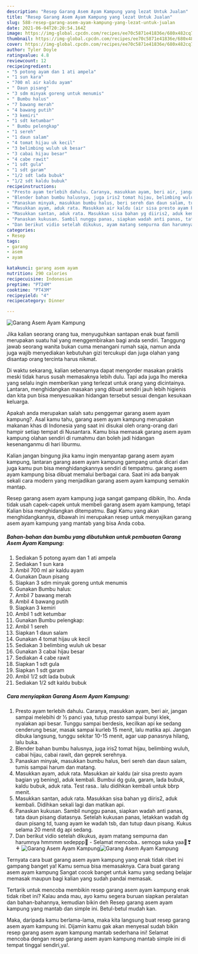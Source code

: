```yaml
---
description: "Resep Garang Asem Ayam Kampung yang lezat Untuk Jualan"
title: "Resep Garang Asem Ayam Kampung yang lezat Untuk Jualan"
slug: 588-resep-garang-asem-ayam-kampung-yang-lezat-untuk-jualan
date: 2021-06-04T20:20:54.164Z
image: https://img-global.cpcdn.com/recipes/ee70c5871e41836e/680x482cq70/garang-asem-ayam-kampung-foto-resep-utama.jpg
thumbnail: https://img-global.cpcdn.com/recipes/ee70c5871e41836e/680x482cq70/garang-asem-ayam-kampung-foto-resep-utama.jpg
cover: https://img-global.cpcdn.com/recipes/ee70c5871e41836e/680x482cq70/garang-asem-ayam-kampung-foto-resep-utama.jpg
author: Tyler Doyle
ratingvalue: 4.8
reviewcount: 12
recipeingredient:
- "5 potong ayam dan 1 ati ampela"
- "1 sun kara"
- "700 ml air kaldu ayam"
- " Daun pisang"
- "3 sdm minyak goreng untuk menumis"
- " Bumbu halus"
- "7 bawang merah"
- "4 bawang putih"
- "3 kemiri"
- "1 sdt ketumbar"
- " Bumbu pelengkap"
- "1 sereh"
- "1 daun salam"
- "4 tomat hijau uk kecil"
- "3 belimbing wuluh uk besar"
- "3 cabai hijau besar"
- "4 cabe rawit"
- "1 sdt gula"
- "1 sdt garam"
- "1/2 sdt lada bubuk"
- "1/2 sdt kaldu bubuk"
recipeinstructions:
- "Presto ayam terlebih dahulu. Caranya, masukkan ayam, beri air, jangan sampai melebihi dr ½ panci yaa, tutup presto sampai bunyi klek, nyalakan api besar. Tunggu sampai berdesis, kecilkan api ke sedang cenderung besar, masak sampai kurleb 15 menit, lalu matika api. Jangan dibuka langsung, tunggu sekitar 10-15 menit, agar uap panasnya hilang, lalu buka."
- "Blender bahan bumbu halusnya, juga iris2 tomat hijau, belimbing wuluh, cabai hijau, cabai rawit, dan geprek serehnya."
- "Panaskan minyak, masukkan bumbu halus, beri sereh dan daun salam, tumis sampai harum dan matang."
- "Masukkan ayam, aduk rata. Masukkan air kaldu (air sisa presto ayam bagian yg bening), aduk kembali. Bumbui dg gula, garam, lada bubuk, kaldu bubuk, aduk rata. Test rasa.. lalu didihkan kembali untuk bbrp menit."
- "Masukkan santan, aduk rata. Masukkan sisa bahan yg diiris2, aduk kembali. Didihkan sekali lagi dan matikan api."
- "Panaskan kukusan. Sambil nunggu panas, siapkan wadah anti panas, tata daun pisang diatasnya. Setelah kukusan panas, letakkan wadah dg daun pisang td, tuang ayam ke wadah tsb, dan tutup daun pisang. Kukus selama 20 menit dg api sedang."
- "Dan berikut vidio setelah dikukus, ayam matang sempurna dan harumnya hmmmm sedeppp🤤 Selamat mencoba.. semoga suka yaa🤗❣⚘"
categories:
- Resep
tags:
- garang
- asem
- ayam

katakunci: garang asem ayam 
nutrition: 290 calories
recipecuisine: Indonesian
preptime: "PT24M"
cooktime: "PT43M"
recipeyield: "4"
recipecategory: Dinner

---
```



![Garang Asem Ayam Kampung](https://img-global.cpcdn.com/recipes/ee70c5871e41836e/680x482cq70/garang-asem-ayam-kampung-foto-resep-utama.jpg)

Jika kalian seorang orang tua, menyuguhkan santapan enak buat famili merupakan suatu hal yang menggembirakan bagi anda sendiri. Tanggung jawab seorang  wanita bukan cuma menangani rumah saja, namun anda juga wajib menyediakan kebutuhan gizi tercukupi dan juga olahan yang disantap orang tercinta harus nikmat.

Di waktu  sekarang, kalian sebenarnya dapat mengorder masakan praktis meski tidak harus susah memasaknya lebih dulu. Tapi ada juga lho mereka yang selalu ingin memberikan yang terlezat untuk orang yang dicintainya. Lantaran, menghidangkan masakan yang dibuat sendiri jauh lebih higienis dan kita pun bisa menyesuaikan hidangan tersebut sesuai dengan kesukaan keluarga. 



Apakah anda merupakan salah satu penggemar garang asem ayam kampung?. Asal kamu tahu, garang asem ayam kampung merupakan makanan khas di Indonesia yang saat ini disukai oleh orang-orang dari hampir setiap tempat di Nusantara. Kamu bisa memasak garang asem ayam kampung olahan sendiri di rumahmu dan boleh jadi hidangan kesenanganmu di hari liburmu.

Kalian jangan bingung jika kamu ingin menyantap garang asem ayam kampung, lantaran garang asem ayam kampung gampang untuk dicari dan juga kamu pun bisa menghidangkannya sendiri di tempatmu. garang asem ayam kampung bisa dibuat memalui berbagai cara. Saat ini ada banyak sekali cara modern yang menjadikan garang asem ayam kampung semakin mantap.

Resep garang asem ayam kampung juga sangat gampang dibikin, lho. Anda tidak usah capek-capek untuk membeli garang asem ayam kampung, tetapi Kalian bisa menghidangkan ditempatmu. Bagi Kamu yang akan menghidangkannya, dibawah ini merupakan resep untuk menyajikan garang asem ayam kampung yang mantab yang bisa Anda coba.

<!--inarticleads1-->

##### Bahan-bahan dan bumbu yang dibutuhkan untuk pembuatan Garang Asem Ayam Kampung:

1. Sediakan 5 potong ayam dan 1 ati ampela
1. Sediakan 1 sun kara
1. Ambil 700 ml air kaldu ayam
1. Gunakan  Daun pisang
1. Siapkan 3 sdm minyak goreng untuk menumis
1. Gunakan  Bumbu halus:
1. Ambil 7 bawang merah
1. Ambil 4 bawang putih
1. Siapkan 3 kemiri
1. Ambil 1 sdt ketumbar
1. Gunakan  Bumbu pelengkap:
1. Ambil 1 sereh
1. Siapkan 1 daun salam
1. Gunakan 4 tomat hijau uk kecil
1. Sediakan 3 belimbing wuluh uk besar
1. Gunakan 3 cabai hijau besar
1. Sediakan 4 cabe rawit
1. Siapkan 1 sdt gula
1. Siapkan 1 sdt garam
1. Ambil 1/2 sdt lada bubuk
1. Sediakan 1/2 sdt kaldu bubuk




<!--inarticleads2-->

##### Cara menyiapkan Garang Asem Ayam Kampung:

1. Presto ayam terlebih dahulu. Caranya, masukkan ayam, beri air, jangan sampai melebihi dr ½ panci yaa, tutup presto sampai bunyi klek, nyalakan api besar. Tunggu sampai berdesis, kecilkan api ke sedang cenderung besar, masak sampai kurleb 15 menit, lalu matika api. Jangan dibuka langsung, tunggu sekitar 10-15 menit, agar uap panasnya hilang, lalu buka.
1. Blender bahan bumbu halusnya, juga iris2 tomat hijau, belimbing wuluh, cabai hijau, cabai rawit, dan geprek serehnya.
1. Panaskan minyak, masukkan bumbu halus, beri sereh dan daun salam, tumis sampai harum dan matang.
1. Masukkan ayam, aduk rata. Masukkan air kaldu (air sisa presto ayam bagian yg bening), aduk kembali. Bumbui dg gula, garam, lada bubuk, kaldu bubuk, aduk rata. Test rasa.. lalu didihkan kembali untuk bbrp menit.
1. Masukkan santan, aduk rata. Masukkan sisa bahan yg diiris2, aduk kembali. Didihkan sekali lagi dan matikan api.
1. Panaskan kukusan. Sambil nunggu panas, siapkan wadah anti panas, tata daun pisang diatasnya. Setelah kukusan panas, letakkan wadah dg daun pisang td, tuang ayam ke wadah tsb, dan tutup daun pisang. Kukus selama 20 menit dg api sedang.
1. Dan berikut vidio setelah dikukus, ayam matang sempurna dan harumnya hmmmm sedeppp🤤 - Selamat mencoba.. semoga suka yaa🤗❣⚘
<img src="//assets-global.cpcdn.com/assets/icons/button_play-2c75c40dde080a61004c1f40b05d8f140eaff45d7e9e6481dc71c63d2e7c4909.png" alt="Garang Asem Ayam Kampung"><img src="//assets-global.cpcdn.com/assets/icons/button_play-2c75c40dde080a61004c1f40b05d8f140eaff45d7e9e6481dc71c63d2e7c4909.png" alt="Garang Asem Ayam Kampung">



Ternyata cara buat garang asem ayam kampung yang enak tidak ribet ini gampang banget ya! Kamu semua bisa memasaknya. Cara buat garang asem ayam kampung Sangat cocok banget untuk kamu yang sedang belajar memasak maupun bagi kalian yang sudah pandai memasak.

Tertarik untuk mencoba membikin resep garang asem ayam kampung enak tidak ribet ini? Kalau anda mau, ayo kamu segera buruan siapkan peralatan dan bahan-bahannya, kemudian bikin deh Resep garang asem ayam kampung yang mantab dan simple ini. Betul-betul mudah kan. 

Maka, daripada kamu berlama-lama, maka kita langsung buat resep garang asem ayam kampung ini. Dijamin kamu gak akan menyesal sudah bikin resep garang asem ayam kampung mantab sederhana ini! Selamat mencoba dengan resep garang asem ayam kampung mantab simple ini di tempat tinggal sendiri,ya!.

